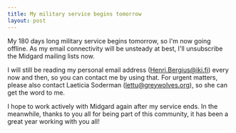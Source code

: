 ```yaml
---
title: My military service begins tomorrow
layout: post
---
```

My 180 days long military service begins tomorrow, so I'm now going offline. As my email connectivity will be unsteady at best, I'll unsubscribe the Midgard mailing lists now.

I will still be reading my personal email address (Henri.Bergius@iki.fi) every now and then, so you can contact me by using that. For urgent matters, please also contact Laeticia Soderman (lettu@greywolves.org), so she can get the word to me.

I hope to work actively with Midgard again after my service ends. In the meanwhile, thanks to you all for being part of this community, it has been a great year working with you all! 
